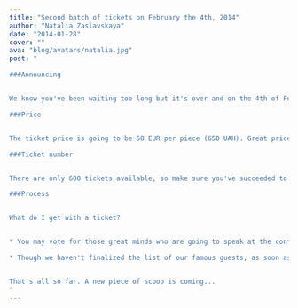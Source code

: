 ```yaml
---
title: "Second batch of tickets on February the 4th, 2014"
author: "Natalia Zaslavskaya"
date: "2014-01-28"
cover: ""
ava: "blog/avatars/natalia.jpg"
post: "

###Announcing


We know you've been waiting too long but it's over and on the 4th of February 2014 your EuRuKo tickets will be open for sale [here](http://euruko2014.ticketforevent.com/) (we'll tweet about that).

###Price


The ticket price is going to be 58 EUR per piece (650 UAH). Great price for the even greater event. Annually we've got a responsible host and traditionally amazing sponsors, and with the motto 'by the community for the community' we continue bring use and joy to tech gigs.

###Ticket number


There are only 600 tickets available, so make sure you've succeeded to buy one sooner. In the February batch we'll be selling next 200 tickets (the first one was sold in November, 2013).

###Process


What do I get with a ticket?


* You may vote for those great minds who are going to speak at the conference.

* Though we haven't finalized the list of our famous guests, as soon as we have, you'll be the first to know.


That's all so far. A new piece of scoop is coming...
"
---
```

